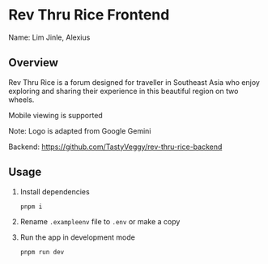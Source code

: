 # Rev Thru Rice Frontend
Name: Lim Jinle, Alexius

## Overview
Rev Thru Rice is a forum designed for traveller in Southeast Asia who enjoy exploring and sharing their experience in this beautiful region on two wheels.

Mobile viewing is supported

Note: Logo is adapted from Google Gemini

Backend: https://github.com/TastyVeggy/rev-thru-rice-backend

## Usage

1. Install dependencies

    ```
    pnpm i
    ```

2. Rename `.exampleenv` file to `.env` or make a copy

3. Run the app in development mode

    ```
    pnpm run dev
    ```
